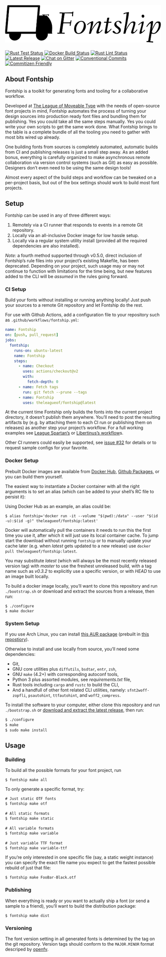 # ![Fontship Logo](https://raw.githubusercontent.com/theleagueof/fontship/master/media/logo.svg)

[![Rust Test Status](https://img.shields.io/github/actions/workflow/status/theleagueof/fontship/rust_test.yml?label=Rust+Test&logo=Rust)](https://github.com/theleagueof/fontship/actions?workflow=Rust+Test)
[![Docker Build Status](https://img.shields.io/github/actions/workflow/status/theleagueof/fontship/deploy.yml?branch=master&label=Docker+Build&logo=Docker)](https://github.com/theleagueof/fontship/pkgs/container/fontship)
[![Rust Lint Status](https://img.shields.io/github/actions/workflow/status/theleagueof/fontship/rust_lint.yml?label=Rust+Lint&logo=Rust)](https://github.com/theleagueof/fontship/actions?workflow=Rust+Lint)<br />
[![Latest Release](https://img.shields.io/github/v/release/theleagueof/fontship?label=Release&logo=dependabot)](https://github.com/theleagueof/fontship/releases/latest)
[![Chat on Gitter](https://img.shields.io/gitter/room/theleagueof/tooling?color=blue&label=Chat&logo=Gitter)](https://gitter.im/theleagueof/tooling?utm_source=badge&utm_medium=badge&utm_campaign=pr-badge&utm_content=badge)
[![Conventional Commits](https://img.shields.io/badge/Conventional%20Commits-1.0.0-blue.svg)](https://conventionalcommits.org)
[![Commitizen Friendly](https://img.shields.io/badge/Commitizen-friendly-blue.svg)](http://commitizen.github.io/cz-cli/)

## About Fontship

Fontship is a toolkit for generating fonts and tooling for a collaborative workflow.

Developed at [The League of Moveable Type](https://www.theleagueofmoveabletype.com/) with the needs of open-source font projects in mind, Fontship automates the process of turning your design sources into production ready font files and bundling them for publishing.
Yes you could take all the same steps manually.
Yes you could write your own scripts to get the same work done.
What Fontship brings to the table is a complete bundle of all the tooling you need to gather with most bits wired up already.

One building fonts from sources is completely automated, automatic builds from CI and publishing releases is just a small step away.
As an added bonus, everything is carefully organized to make asynchronous remote collaboration via version control systems (such as Git) as easy as possible.
Designers don’t even need to be using the same design tools!

Almost every aspect of the build steps and workflow can be tweaked on a per-project basis, but out of the box settings should work to build most font projects.

## Setup

Fontship can be used in any of three different ways:

1. Remotely via a CI runner that responds to events in a remote Git repository.
2. Locally via an all-inclusive Docker image for low hassle setup.
3. Locally via a regular system utility install (provided all the required dependencies are also installed).

*Note:* a fourth method supported through v0.5.0, direct inclusion of Fontship’s rule files into your project’s existing Makefile, has been deprecated.
Depending on your project, such usage may or may not continue to function with limitations for the time being, but new features added to the CLI will be *assumed* in the rules going forward.

### CI Setup

Build your fonts without installing or running anything locally!
Just push your sources to a remote Git repository and let Fontship do the rest.

For use with Github Actions, add a configuration file to your repository such as `.github/workflows/fontship.yml`:

```yaml
name: Fontship
on: [push, pull_request]
jobs:
  fontship:
    runs-on: ubuntu-latest
    name: Fontship
    steps:
      - name: Checkout
        uses: actions/checkout@v2
        with:
          fetch-depth: 0
      - name: Fetch tags
        run: git fetch --prune --tags
      - name: Fontship
        uses: theleagueof/fontship@latest
```

At the current time Fontship only builds the fonts into the current project directory, it doesn’t publish them anywhere.
You’ll need to post the resulting artifacts by (e.g. by attaching them to each CI run or publishing them on releases) as another step your project’s workflow. For a full working examples see [League Spartan’s](https://github.com/theleagueof/league-spartan/blob/master/.github/workflows/fontship.yml) or [Libertinus’s workflow](https://github.com/alerque/libertinus/blob/master/.github/workflows/fontship.yml)s.

Other CI runners could easily be supported, see [issue #32](https://github.com/theleagueof/fontship/issues/32) for details or to request sample configs for your favorite.

### Docker Setup

Prebuilt Docker images are available from [Docker Hub](https://hub.docker.com/repository/docker/theleagueof/fontship), [Github Packages](https://github.com/orgs/theleagueof/packages/container/package/fontship), or you can build them yourself.

The easiest way to instantiate a Docker container with all the right arguments is to set an alias (which can be added to your shell’s RC file to persist it):

Using Docker Hub as an example, an alias could be:

```console
$ alias fontship='docker run -it --volume "$(pwd):/data" --user "$(id -u):$(id -g)" theleagueof/fontship:latest'
```

Docker will automatically pull the containers it needs to run this the first time you use it, after which it will just use its local container cache.
To jump start the download without running `fontship` or to manually update your cache later (e.g. when *latest* gets updated to a new release) use `docker pull theleagueof/fontship:latest`.

You may substitute *latest* (which will always be the most recently released version tag) with *master* to use the freshest unreleased build, with a tag name such as *v0.3.2* to explicitly use a specific version, or with *HEAD* to use an image built locally.

To build a docker image locally, you’ll want to clone this repository and run `./bootstrap.sh` or download and extract the sources from a release, then run:

```console
$ ./configure
$ make docker
```

### System Setup

If you use Arch Linux, you can install [this AUR package](https://aur.archlinux.org/packages/fontship) (prebuilt in [this repostiory](https://wiki.archlinux.org/index.php/Unofficial_user_repositories#alerque)).

Otherwise to install and use locally from source, you’ll need some dependencies:

* Git,
* GNU core utilities plus `diffutils`, `bsdtar`, `entr`, `zsh`,
* GNU `make` (4.2+) with corresponding autoconf tools,
* Python 3 plus assorted modules, see *requirements.txt* file,
* Rust tools including `cargo` and `rustc` to build the CLI,
* And a handfull of other font related CLI utilities, namely: `sfnt2woff-zopfli`, `psautohint`, `ttfautohint`, and `woff2_compress`.

To install the software to your computer, either clone this repository and run `./bootstrap.sh` or [download and extract the latest release](https://github.com/theleagueof/fontship/releases), then run:

```sh
$ ./configure
$ make
$ sudo make install
```

## Usage

### Building

To build all the possible formats for your font project, run

```console
$ fontship make all
```

To only generate a specific format, try:

```console
# Just static OTF fonts
$ fontship make otf

# All static formats
$ fontship make static

# All variable formats
$ fontship make variable

# Just variable TTF format
$ fontship make variable-ttf
```

If you’re only interested in one specific file (say, a static weight instance) you can specify the exact file name you expect to get the fastest possible rebuild of just that file:

```console
$ fontship make FooBar-Black.otf
```

### Publishing

When everything is ready or you want to actually ship a font (or send a sample to a friend), you’ll want to build the distribution package:

```console
$ fontship make dist
```

### Versioning

The font version setting in all generated fonts is determined by the tag on the git repository.
Version tags should conform to the `MAJOR.MINOR` format descriped by [openfv](https://github.com/openfv/openfv#3-version-number-semantics).
